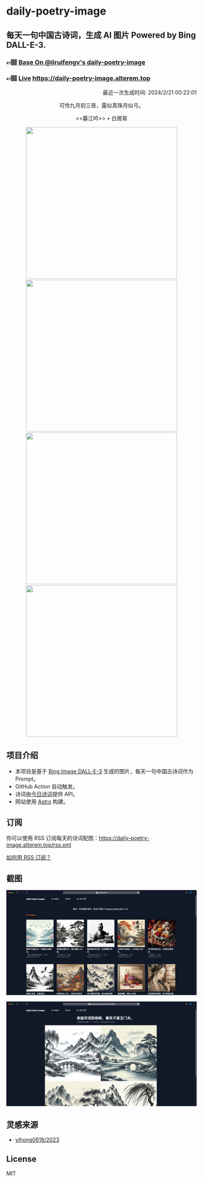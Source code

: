 
# daily-poetry-image

## 每天一句中国古诗词，生成 AI 图片 Powered by Bing DALL-E-3.

### 👉🏽 [Base On @liruifengv's daily-poetry-image](https://github.com/liruifengv/daily-poetry-image)

### 👉🏽 [Live](https://daily-poetry-image.alterem.top/) https://daily-poetry-image.alterem.top

<p align="right">
  最近一次生成时间: 2024/2/21 00:22:01
</p>
<p align="center">
可怜九月初三夜，露似真珠月似弓。
</p>
<p align="center">
<<暮江吟>> • 白居易
</p>
<p align="center">
<img src="https://tse4.mm.bing.net/th/id/OIG1.JJQyjIKYyHN5HMsQvaH0" height="400" width="400" />
<img src="https://tse4.mm.bing.net/th/id/OIG1.rJgOvoALonw5wSQUDk8s" height="400" width="400" />
<img src="https://tse2.mm.bing.net/th/id/OIG1.sy6EAtBsMruS2YZVBSFq" height="400" width="400" />
<img src="https://tse3.mm.bing.net/th/id/OIG1.MMM3JKbzPNfbYZqiWvTo" height="400" width="400" />
</p>

## 项目介绍

-   本项目是基于 [Bing Image DALL-E-3](https://www.bing.com/images/create) 生成的图片，每天一句中国古诗词作为 Prompt。
-   GitHub Action 自动触发。
-   诗词由[今日诗词](https://www.jinrishici.com/)提供 API。
-   网站使用 [Astro](https://astro.build) 构建。

## 订阅

你可以使用 RSS 订阅每天的诗词配图：https://daily-poetry-image.alterem.top/rss.xml

[如何用 RSS 订阅？](https://zhuanlan.zhihu.com/p/55026716)

## 截图

![图片列表](./screenshots/Snipaste_2023-12-28_21-00-26.png)

![图片详情](./screenshots/Snipaste_2023-12-28_21-00-53.png)

## 灵感来源

-   [yihong0618/2023](https://github.com/yihong0618/2023)

## License

MIT
